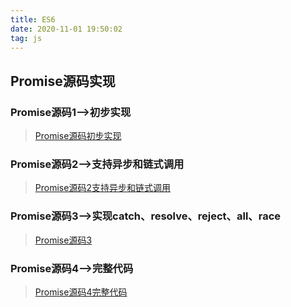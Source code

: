 ```yaml
---
title: ES6
date: 2020-11-01 19:50:02
tag: js
---
```



## Promise源码实现

### Promise源码1-->初步实现
>[Promise源码初步实现](/js/ES6/Promise/promise1 "初步实现")

### Promise源码2-->支持异步和链式调用
>[Promise源码2支持异步和链式调用](/js/ES6/Promise/promise2 "promise2")

### Promise源码3-->实现catch、resolve、reject、all、race
>[Promise源码3](/js/ES6/Promise/promise3 "promise3")

### Promise源码4-->完整代码
>[Promise源码4完整代码](/js/ES6/Promise/promise4 "promise4")

